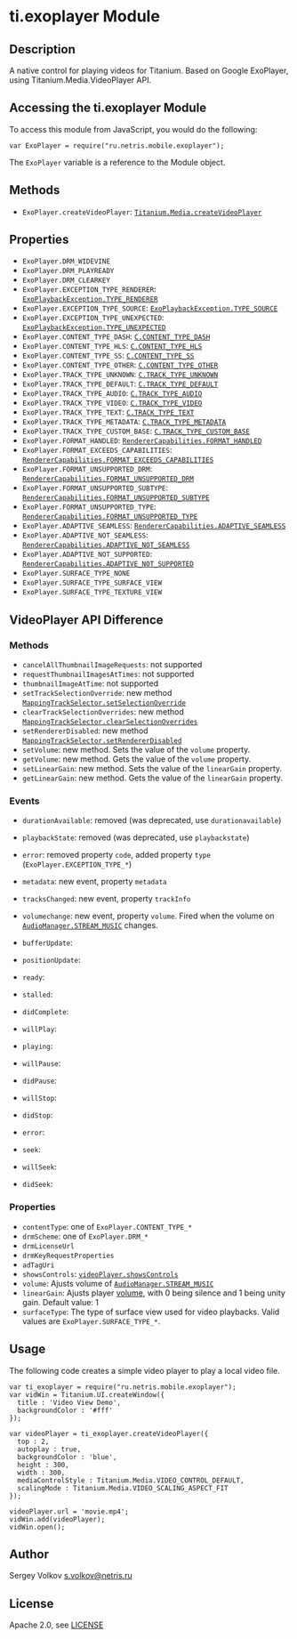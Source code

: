 # ti.exoplayer Module

## Description

A native control for playing videos for Titanium.
Based on Google ExoPlayer, using Titanium.Media.VideoPlayer API.

## Accessing the ti.exoplayer Module

To access this module from JavaScript, you would do the following:

    var ExoPlayer = require("ru.netris.mobile.exoplayer");

The `ExoPlayer` variable is a reference to the Module object.

## Methods

* `ExoPlayer.createVideoPlayer`: [`Titanium.Media.createVideoPlayer`](http://docs.appcelerator.com/platform/latest/#!/api/Titanium.Media-method-createVideoPlayer)

## Properties
* `ExoPlayer.DRM_WIDEVINE`
* `ExoPlayer.DRM_PLAYREADY`
* `ExoPlayer.DRM_CLEARKEY`
* `ExoPlayer.EXCEPTION_TYPE_RENDERER`: [`ExoPlaybackException.TYPE_RENDERER`](http://google.github.io/ExoPlayer/doc/reference/com/google/android/exoplayer2/ExoPlaybackException.html#TYPE_RENDERER)
* `ExoPlayer.EXCEPTION_TYPE_SOURCE`: [`ExoPlaybackException.TYPE_SOURCE`](http://google.github.io/ExoPlayer/doc/reference/com/google/android/exoplayer2/ExoPlaybackException.html#TYPE_SOURCE)
* `ExoPlayer.EXCEPTION_TYPE_UNEXPECTED`: [`ExoPlaybackException.TYPE_UNEXPECTED`](http://google.github.io/ExoPlayer/doc/reference/com/google/android/exoplayer2/ExoPlaybackException.html#TYPE_UNEXPECTED)
* `ExoPlayer.CONTENT_TYPE_DASH`: [`C.CONTENT_TYPE_DASH`](http://google.github.io/ExoPlayer/doc/reference/com/google/android/exoplayer2/C.html)
* `ExoPlayer.CONTENT_TYPE_HLS`: [`C.CONTENT_TYPE_HLS`](http://google.github.io/ExoPlayer/doc/reference/com/google/android/exoplayer2/C.html)
* `ExoPlayer.CONTENT_TYPE_SS`: [`C.CONTENT_TYPE_SS`](http://google.github.io/ExoPlayer/doc/reference/com/google/android/exoplayer2/C.html)
* `ExoPlayer.CONTENT_TYPE_OTHER`: [`C.CONTENT_TYPE_OTHER`](http://google.github.io/ExoPlayer/doc/reference/com/google/android/exoplayer2/C.html)
* `ExoPlayer.TRACK_TYPE_UNKNOWN`: [`C.TRACK_TYPE_UNKNOWN`](http://google.github.io/ExoPlayer/doc/reference/com/google/android/exoplayer2/C.html)
* `ExoPlayer.TRACK_TYPE_DEFAULT`: [`C.TRACK_TYPE_DEFAULT`](http://google.github.io/ExoPlayer/doc/reference/com/google/android/exoplayer2/C.html)
* `ExoPlayer.TRACK_TYPE_AUDIO`: [`C.TRACK_TYPE_AUDIO`](http://google.github.io/ExoPlayer/doc/reference/com/google/android/exoplayer2/C.html)
* `ExoPlayer.TRACK_TYPE_VIDEO`: [`C.TRACK_TYPE_VIDEO`](http://google.github.io/ExoPlayer/doc/reference/com/google/android/exoplayer2/C.html)
* `ExoPlayer.TRACK_TYPE_TEXT`: [`C.TRACK_TYPE_TEXT`](http://google.github.io/ExoPlayer/doc/reference/com/google/android/exoplayer2/C.html)
* `ExoPlayer.TRACK_TYPE_METADATA`: [`C.TRACK_TYPE_METADATA`](http://google.github.io/ExoPlayer/doc/reference/com/google/android/exoplayer2/C.html)
* `ExoPlayer.TRACK_TYPE_CUSTOM_BASE`: [`C.TRACK_TYPE_CUSTOM_BASE`](http://google.github.io/ExoPlayer/doc/reference/com/google/android/exoplayer2/C.html)
* `ExoPlayer.FORMAT_HANDLED`: [`RendererCapabilities.FORMAT_HANDLED`](http://google.github.io/ExoPlayer/doc/reference/com/google/android/exoplayer2/RendererCapabilities.html)
* `ExoPlayer.FORMAT_EXCEEDS_CAPABILITIES`: [`RendererCapabilities.FORMAT_EXCEEDS_CAPABILITIES`](http://google.github.io/ExoPlayer/doc/reference/com/google/android/exoplayer2/RendererCapabilities.html)
* `ExoPlayer.FORMAT_UNSUPPORTED_DRM`: [`RendererCapabilities.FORMAT_UNSUPPORTED_DRM`](http://google.github.io/ExoPlayer/doc/reference/com/google/android/exoplayer2/RendererCapabilities.html)
* `ExoPlayer.FORMAT_UNSUPPORTED_SUBTYPE`: [`RendererCapabilities.FORMAT_UNSUPPORTED_SUBTYPE`](http://google.github.io/ExoPlayer/doc/reference/com/google/android/exoplayer2/RendererCapabilities.html)
* `ExoPlayer.FORMAT_UNSUPPORTED_TYPE`: [`RendererCapabilities.FORMAT_UNSUPPORTED_TYPE`](http://google.github.io/ExoPlayer/doc/reference/com/google/android/exoplayer2/RendererCapabilities.html)
* `ExoPlayer.ADAPTIVE_SEAMLESS`: [`RendererCapabilities.ADAPTIVE_SEAMLESS`](http://google.github.io/ExoPlayer/doc/reference/com/google/android/exoplayer2/RendererCapabilities.html)
* `ExoPlayer.ADAPTIVE_NOT_SEAMLESS`: [`RendererCapabilities.ADAPTIVE_NOT_SEAMLESS`](http://google.github.io/ExoPlayer/doc/reference/com/google/android/exoplayer2/RendererCapabilities.html)
* `ExoPlayer.ADAPTIVE_NOT_SUPPORTED`: [`RendererCapabilities.ADAPTIVE_NOT_SUPPORTED`](http://google.github.io/ExoPlayer/doc/reference/com/google/android/exoplayer2/RendererCapabilities.html)
* `ExoPlayer.SURFACE_TYPE_NONE`
* `ExoPlayer.SURFACE_TYPE_SURFACE_VIEW`
* `ExoPlayer.SURFACE_TYPE_TEXTURE_VIEW`

## VideoPlayer API Difference
### Methods
* `cancelAllThumbnailImageRequests`: not supported
* `requestThumbnailImagesAtTimes`: not supported
* `thumbnailImageAtTime`: not supported
* `setTrackSelectionOverride`: new method [`MappingTrackSelector.setSelectionOverride`](http://google.github.io/ExoPlayer/doc/reference/com/google/android/exoplayer2/trackselection/MappingTrackSelector.html#setSelectionOverride-int-com.google.android.exoplayer2.source.TrackGroupArray-com.google.android.exoplayer2.trackselection.MappingTrackSelector.SelectionOverride-)
* `clearTrackSelectionOverrides`: new method [`MappingTrackSelector.clearSelectionOverrides`](http://google.github.io/ExoPlayer/doc/reference/com/google/android/exoplayer2/trackselection/MappingTrackSelector.html#clearSelectionOverrides-int-)
* `setRendererDisabled`: new method [`MappingTrackSelector.setRendererDisabled`](http://google.github.io/ExoPlayer/doc/reference/com/google/android/exoplayer2/trackselection/MappingTrackSelector.html#setRendererDisabled-int-boolean-)
* `setVolume`: new method. Sets the value of the `volume` property.
* `getVolume`: new method. Gets the value of the `volume` property.
* `setLinearGain`: new method. Sets the value of the `linearGain` property.
* `getLinearGain`: new method. Gets the value of the `linearGain` property.

### Events
* `durationAvailable`: removed (was deprecated, use `durationavailable`)
* `playbackState`: removed (was deprecated, use `playbackstate`)
* `error`: removed property `code`, added property `type` (`ExoPlayer.EXCEPTION_TYPE_*`)
* `metadata`: new event, property `metadata`
* `tracksChanged`: new event, property `trackInfo`
* `volumechange`: new event, property `volume`. Fired when the volume on [`AudioManager.STREAM_MUSIC`](https://developer.android.com/reference/android/media/AudioManager.html#STREAM_MUSIC) changes.

* `bufferUpdate`: 
* `positionUpdate`: 
* `ready`: 
* `stalled`: 
* `didComplete`: 
* `willPlay`: 
* `playing`: 
* `willPause`: 
* `didPause`: 
* `willStop`: 
* `didStop`: 
* `error`: 
* `seek`: 
* `willSeek`: 
* `didSeek`: 

### Properties
* `contentType`: one of `ExoPlayer.CONTENT_TYPE_*`
* `drmScheme`: one of `ExoPlayer.DRM_*`
* `drmLicenseUrl`
* `drmKeyRequestProperties`
* `adTagUri`
* `showsControls`: [`videoPlayer.showsControls`](https://docs.appcelerator.com/platform/latest/#!/api/Titanium.Media.VideoPlayer-property-showsControls)
* `volume`: Ajusts volume of [`AudioManager.STREAM_MUSIC`](https://developer.android.com/reference/android/media/AudioManager.html#STREAM_MUSIC)
* `linearGain`: Ajusts player [volume](http://google.github.io/ExoPlayer/doc/reference/com/google/android/exoplayer2/SimpleExoPlayer.html#setVolume-float-), with 0 being silence and 1 being unity gain. Default value: 1
* `surfaceType`: The type of surface view used for video playbacks. Valid values are `ExoPlayer.SURFACE_TYPE_*`.

## Usage

The following code creates a simple video player to play a local video file.

    var ti_exoplayer = require("ru.netris.mobile.exoplayer");
    var vidWin = Titanium.UI.createWindow({
      title : 'Video View Demo',
      backgroundColor : '#fff'
    });

    var videoPlayer = ti_exoplayer.createVideoPlayer({
      top : 2,
      autoplay : true,
      backgroundColor : 'blue',
      height : 300,
      width : 300,
      mediaControlStyle : Titanium.Media.VIDEO_CONTROL_DEFAULT,
      scalingMode : Titanium.Media.VIDEO_SCALING_ASPECT_FIT
    });

    videoPlayer.url = 'movie.mp4';
    vidWin.add(videoPlayer);
    vidWin.open();

## Author

Sergey Volkov <s.volkov@netris.ru>

## License

Apache 2.0, see [LICENSE](../LICENSE)
